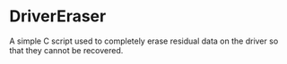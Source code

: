 # DriverEraser
A simple C script used to completely erase residual data on the driver so that they cannot be recovered. 
